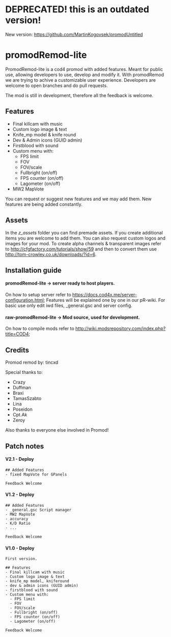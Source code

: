 # DEPRECATED! this is an outdated version!
New version: https://github.com/MartinKogovsek/promodUntitled

# promodRemod-lite
PromodRemod-lite is a cod4 promod with added features. Meant for public use, allowing developers to use, develop and modify it. With promodRemod we are trying to achive a customizable user experience. Developers are welcome to open branches and do pull requests.

The mod is still in development, therefore all the feedback is welcome.

## Features
- Final killcam with music
- Custom logo image & text
- Knife_mp model & knife round
- Dev & Admin icons (GUID admin)
- Firstblood with sound
- Custom menu with:
  - FPS limit
  - FOV 
  - FOV/scale
  - Fullbright (on/off)
  - FPS counter (on/off)
  - Lagometer (on/off)
 - MW2 MapVote

You can request or suggest new features and we may add them.
New features are being added constantly.

## Assets
In the *z_assets* folder you can find premade assets. If you create additional items you are welcome to add them.
You can also request custom logos and images for your mod. To create alpha channels & transparent images refer to http://cfgfactory.com/tutorials/show/59 and then to convert them use http://tom-crowley.co.uk/downloads/?id=6.

## Installation guide
#### promodRemod-lite -> server ready to host players.

On how to setup server refer to https://docs.cod4x.me/server-configuration.html;
Features will be explained one by one in our pR-wiki.
For basic use only edit iwd files, _general.gsc and server config.

#### raw-promodRemod-lite -> Mod source, used for development.

On how to compile mods refer to http://wiki.modsrepository.com/index.php?title=COD4;

## Credits
Promod remod by: tincxd

Special thanks to:
- Crazy
- Duffman
- Braxi
- TamasSzabto
- Lina
- Poseidon
- Cpt.Ak
- Zeroy     

Also thanks to everyone else involved in Promod!

## Patch notes
#### V2.1 - Deploy 
```
## Added Features
- fixed MapVote for GPanels

Feedback Welcome
```
#### V1.2 - Deploy 
```
## Added Features
- _general.gsc Script manager
- MW2 MapVote
- accuracy
- K/D Ratio
- ...

Feedback Welcome
```
#### V1.0 - Deploy 
```
First version.

## Features
- Final killcam with music
- Custom logo image & text
- knife_mp model, kniferound
- dev & admin icons (GUID admin)
- firstblood with sound
- Custom menu with:
  - FPS limit
  - FOV 
  - FOV/scale
  - Fullbright (on/off)
  - FPS counter (on/off)
  - Lagometer (on/off)

Feedback Welcome
```
